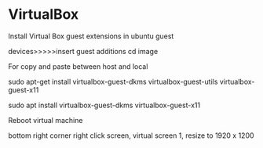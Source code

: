 # VirtualBox


Install Virtual Box guest extensions in ubuntu guest


devices>>>>>insert guest additions cd image

For copy and paste between host and local


sudo apt-get install virtualbox-guest-dkms virtualbox-guest-utils virtualbox-guest-x11



sudo apt install virtualbox-guest-dkms virtualbox-guest-x11


Reboot virtual machine





bottom right corner right click screen, virtual screen 1, resize to 1920 x 1200
